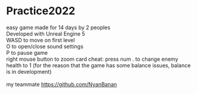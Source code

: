 # Practice2022 <br>
easy game made for 14 days by 2 peoples <br>
Developed with Unreal Engine 5 <br>
WASD to move on first level <br>
O to open/close sound settings <br>
P to pause game <br>
right mouse button to zoom card
cheat: press num . to change enemy health to 1 (for the reason that the game has some balance issues, balance is in development) <br>
<br> 
my teammate https://github.com/NyanBanan 
